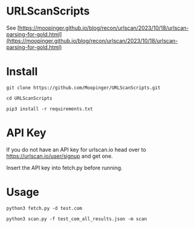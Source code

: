 # URLScanScripts
See [https://moopinger.github.io/blog/recon/urlscan/2023/10/18/urlscan-parsing-for-gold.html](https://moopinger.github.io/blog/recon/urlscan/2023/10/18/urlscan-parsing-for-gold.html)

# Install

`git clone https://github.com/Moopinger/URLScanScripts.git`

`cd URLScanScripts`

`pip3 install -r requirements.txt`

# API Key

If you do not have an API key for urlscan.io head over to https://urlscan.io/user/signup and get one.

Insert the API key into fetch.py before running.


# Usage

`python3 fetch.py -d test.com`

`python3 scan.py -f test_com_all_results.json -m scan`
